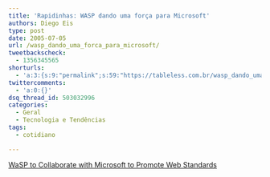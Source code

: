 ```yaml
---
title: 'Rapidinhas: WASP dando uma força para Microsoft'
authors: Diego Eis
type: post
date: 2005-07-05
url: /wasp_dando_uma_forca_para_microsoft/
tweetbackscheck:
  - 1356345565
shorturls:
  - 'a:3:{s:9:"permalink";s:59:"https://tableless.com.br/wasp_dando_uma_forca_para_microsoft";s:7:"tinyurl";s:26:"https://tinyurl.com/3jucwsh";s:4:"isgd";s:19:"https://is.gd/JJrtpX";}'
twittercomments:
  - 'a:0:{}'
dsq_thread_id: 503032996
categories:
  - Geral
  - Tecnologia e Tendências
tags:
  - cotidiano

---
```

[WaSP to Collaborate with Microsoft to Promote Web Standards][1]

 [1]: https://webstandards.org/buzz/archive/2005_07.html#a000533